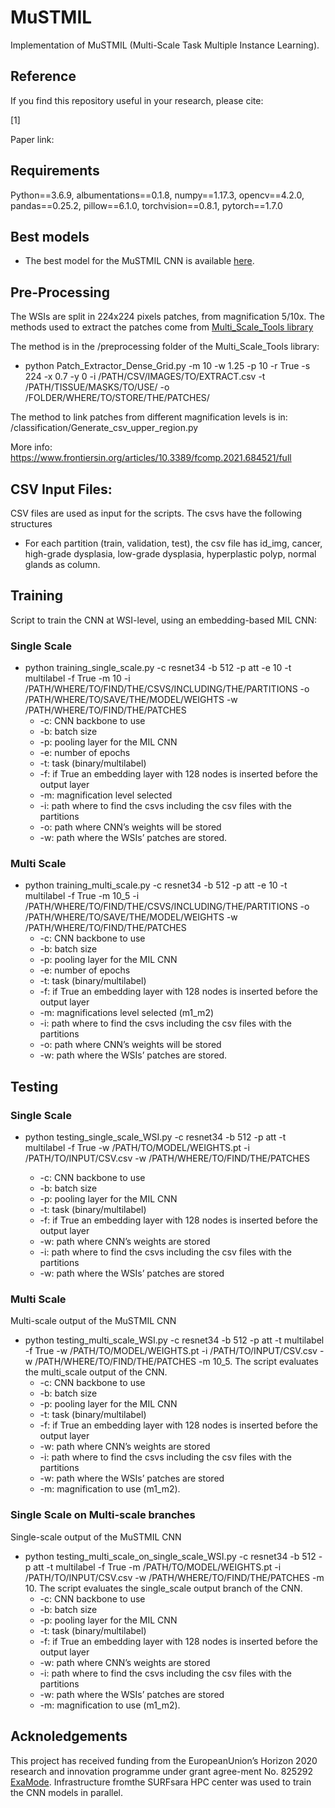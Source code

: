 # MuSTMIL
Implementation of MuSTMIL (Multi-Scale Task Multiple Instance Learning).

## Reference
If you find this repository useful in your research, please cite:

[1] 

Paper link: 

## Requirements
Python==3.6.9, albumentations==0.1.8, numpy==1.17.3, opencv==4.2.0, pandas==0.25.2, pillow==6.1.0, torchvision==0.8.1, pytorch==1.7.0

## Best models
- The best model for the MuSTMIL CNN is available [here](...).

## Pre-Processing
The WSIs are split in 224x224 pixels patches, from magnification 5/10x. 
The methods used to extract the patches come from [Multi_Scale_Tools library](https://github.com/sara-nl/multi-scale-tools)

The method is in the /preprocessing folder of the Multi_Scale_Tools library: 
- python Patch_Extractor_Dense_Grid.py -m 10 -w 1.25 -p 10 -r True -s 224 -x 0.7 -y 0 -i /PATH/CSV/IMAGES/TO/EXTRACT.csv -t /PATH/TISSUE/MASKS/TO/USE/ -o /FOLDER/WHERE/TO/STORE/THE/PATCHES/

The method to link patches from different magnification levels is in: /classification/Generate_csv_upper_region.py

More info: https://www.frontiersin.org/articles/10.3389/fcomp.2021.684521/full

## CSV Input Files:
CSV files are used as input for the scripts. The csvs have the following structures
- For each partition (train, validation, test), the csv file has id_img, cancer, high-grade dysplasia, low-grade dysplasia, hyperplastic polyp, normal glands as column.

## Training
Script to train the CNN at WSI-level, using an embedding-based MIL CNN:
### Single Scale
- python training_single_scale.py -c resnet34 -b 512 -p att -e 10 -t multilabel -f True -m 10 -i /PATH/WHERE/TO/FIND/THE/CSVS/INCLUDING/THE/PARTITIONS -o /PATH/WHERE/TO/SAVE/THE/MODEL/WEIGHTS -w /PATH/WHERE/TO/FIND/THE/PATCHES
  * -c: CNN backbone to use 
  * -b: batch size 
  * -p: pooling layer for the MIL CNN
  * -e: number of epochs
  * -t: task (binary/multilabel)
  * -f: if True an embedding layer with 128 nodes is inserted before the output layer
  * -m: magnification level selected
  * -i: path where to find the csvs including the csv files with the partitions
  * -o: path where CNN’s weights will be stored
  * -w: path where the WSIs’ patches are stored.

### Multi Scale
- python training_multi_scale.py -c resnet34 -b 512 -p att -e 10 -t multilabel -f True -m 10_5 -i /PATH/WHERE/TO/FIND/THE/CSVS/INCLUDING/THE/PARTITIONS -o /PATH/WHERE/TO/SAVE/THE/MODEL/WEIGHTS -w /PATH/WHERE/TO/FIND/THE/PATCHES
  * -c: CNN backbone to use 
  * -b: batch size 
  * -p: pooling layer for the MIL CNN
  * -e: number of epochs
  * -t: task (binary/multilabel)
  * -f: if True an embedding layer with 128 nodes is inserted before the output layer
  * -m: magnifications level selected (m1_m2)
  * -i: path where to find the csvs including the csv files with the partitions
  * -o: path where CNN’s weights will be stored
  * -w: path where the WSIs’ patches are stored.

## Testing
### Single Scale
- python testing_single_scale_WSI.py -c resnet34 -b 512 -p att -t multilabel -f True -w /PATH/TO/MODEL/WEIGHTS.pt -i /PATH/TO/INPUT/CSV.csv -w /PATH/WHERE/TO/FIND/THE/PATCHES

  * -c: CNN backbone to use 
  * -b: batch size 
  * -p: pooling layer for the MIL CNN
  * -t: task (binary/multilabel)
  * -f: if True an embedding layer with 128 nodes is inserted before the output layer
  * -w: path where CNN’s weights are stored
  * -i: path where to find the csvs including the csv files with the partitions
  * -w: path where the WSIs’ patches are stored
  
### Multi Scale
Multi-scale output of the MuSTMIL CNN
- python testing_multi_scale_WSI.py -c resnet34 -b 512 -p att -t multilabel -f True -w /PATH/TO/MODEL/WEIGHTS.pt -i /PATH/TO/INPUT/CSV.csv -w /PATH/WHERE/TO/FIND/THE/PATCHES -m 10_5. The script evaluates the multi_scale output of the CNN.
  * -c: CNN backbone to use 
  * -b: batch size 
  * -p: pooling layer for the MIL CNN
  * -t: task (binary/multilabel)
  * -f: if True an embedding layer with 128 nodes is inserted before the output layer
  * -w: path where CNN’s weights are stored
  * -i: path where to find the csvs including the csv files with the partitions
  * -w: path where the WSIs’ patches are stored
  * -m: magnification to use (m1_m2).

### Single Scale on Multi-scale branches
Single-scale output of the MuSTMIL CNN
- python testing_multi_scale_on_single_scale_WSI.py -c resnet34 -b 512 -p att -t multilabel -f True -m /PATH/TO/MODEL/WEIGHTS.pt -i /PATH/TO/INPUT/CSV.csv -w /PATH/WHERE/TO/FIND/THE/PATCHES -m 10. The script evaluates the single_scale output branch of the CNN.
  * -c: CNN backbone to use 
  * -b: batch size 
  * -p: pooling layer for the MIL CNN
  * -t: task (binary/multilabel)
  * -f: if True an embedding layer with 128 nodes is inserted before the output layer
  * -w: path where CNN’s weights are stored
  * -i: path where to find the csvs including the csv files with the partitions
  * -w: path where the WSIs’ patches are stored
  * -m: magnification to use (m1_m2).

## Acknoledgements
This project has received funding from the EuropeanUnion’s Horizon 2020 research and innovation programme under grant agree-ment No. 825292 [ExaMode](http://www.examode.eu). Infrastructure fromthe SURFsara HPC center was used to train the CNN models in parallel. 
